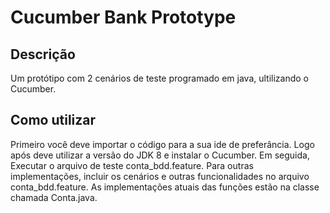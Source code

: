 # Cucumber Bank Prototype 
## Descrição
Um protótipo com 2 cenários de teste programado em java, ultilizando o Cucumber.

## Como utilizar
Primeiro você deve importar o código para a sua ide de preferância. Logo após deve utilizar a versão do JDK 8 e instalar o Cucumber. Em seguida, Executar o arquivo de teste conta_bdd.feature. Para outras implementações, incluir os cenários e outras funcionalidades no arquivo conta_bdd.feature. As implementações atuais das funções estão na classe chamada Conta.java.
